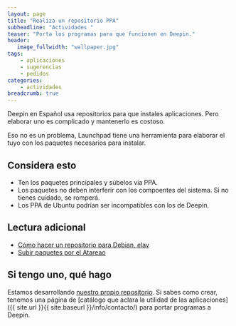 ```yaml
---
layout: page
title: "Realiza un repositorio PPA"
subheadline: "Actividades "
teaser: "Porta los programas para que funcionen en Deepin."
header:
   image_fullwidth: "wallpaper.jpg"
tags:
    - aplicaciones
    - sugerencias
    - pedidos
categories:
    - actividades
breadcrumb: true    
---
```

Deepin en Español usa repositorios para que instales aplicaciones. Pero elaborar uno es complicado y mantenerlo es costoso.

Eso no es un problema, Launchpad tiene una herramienta para elaborar el tuyo con los paquetes necesarios para instalar.

## Considera esto
* Ten los paquetes principales y súbelos via PPA.
* Los paquetes no deben interferir con los compoentes del sistema. Si no tienes cuidado, se romperá.
* Los PPA de Ubuntu podrían ser incompatibles con los de Deepin.

## Lectura adicional
* [Cómo hacer un repositorio para Debian, elav](https://elavdeveloper.wordpress.com/2009/11/03/crea-tu-propio-repo-personalizado-para-ubuntudebian/)
* [Subir paquetes por el Atareao](https://www.atareao.es/tutoriales/subir-un-paquete-a-tu-ppa/)

## Si tengo uno, qué hago

Estamos desarrollando [nuestro propio repositorio](https://launchpad.net/~deepinmirrorplus). Si sabes como crear, tenemos una página de [catálogo que aclara la utilidad de las aplicaciones]({{ site.url }}{{ site.baseurl }}/info/contacto/) para portar programas a Deepin.
